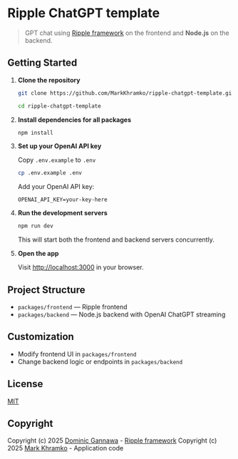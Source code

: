 # Ripple ChatGPT template

> GPT chat using [Ripple framework](https://github.com/trueadm/ripple) on the frontend and **Node.js** on the backend.

## Getting Started

1. **Clone the repository**
   ```sh
   git clone https://github.com/MarkKhramko/ripple-chatgpt-template.git
   
   cd ripple-chatgpt-template
   ```

2. **Install dependencies for all packages**
   
   ```sh
   npm install
   ```


3. **Set up your OpenAI API key**
   
   Copy `.env.example` to `.env`
   ```sh
   cp .env.example .env
   ```
   
   Add your OpenAI API key:
   ```
   OPENAI_API_KEY=your-key-here
   ```


4. **Run the development servers**
   
   ```sh
   npm run dev
   ```
   This will start both the frontend and backend servers concurrently.


5. **Open the app**
   
   Visit [http://localhost:3000](http://localhost:3000) in your browser.


## Project Structure

- `packages/frontend` — Ripple frontend
- `packages/backend` — Node.js backend with OpenAI ChatGPT streaming

## Customization

- Modify frontend UI in `packages/frontend`
- Change backend logic or endpoints in `packages/backend`

## License
[MIT](LICENSE)

## Copyright
Copyright (c) 2025 [Dominic Gannawa](https://github.com/trueadm) - [Ripple framework](https://github.com/trueadm/ripple) 
Copyright (c) 2025 [Mark Khramko](https://github.com/MarkKhramko) - Application code

